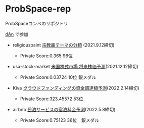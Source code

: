 # ProbSpace-rep
ProbSpaceコンペのリポジトリ

[dAn](https://comp.probspace.com/users/dAn/0) で参加

- religiouspaint [宗教画テーマの分類](https://comp.probspace.com/competitions/religious_art) (2021.9.12締切) 
  - Private Score:0.365 96位

- usa-stock-market [米国株式市場 将来株価予測](https://comp.probspace.com/competitions/us_stock_price)(2021.12.12締切)
  - Private Score:0.03724 10位 銀メダル

- Kiva [クラウドファンディングの資金調達額予測](https://comp.probspace.com/competitions/kiva2021)(2022.2.14締切)
  - Private Score:323.45572 53位

- airbnb [民泊サービスの宿泊料金予測](https://comp.probspace.com/competitions/bnb_price)(2022.5.8締切)
  - Private Score:0.75123 36位　銀メダル